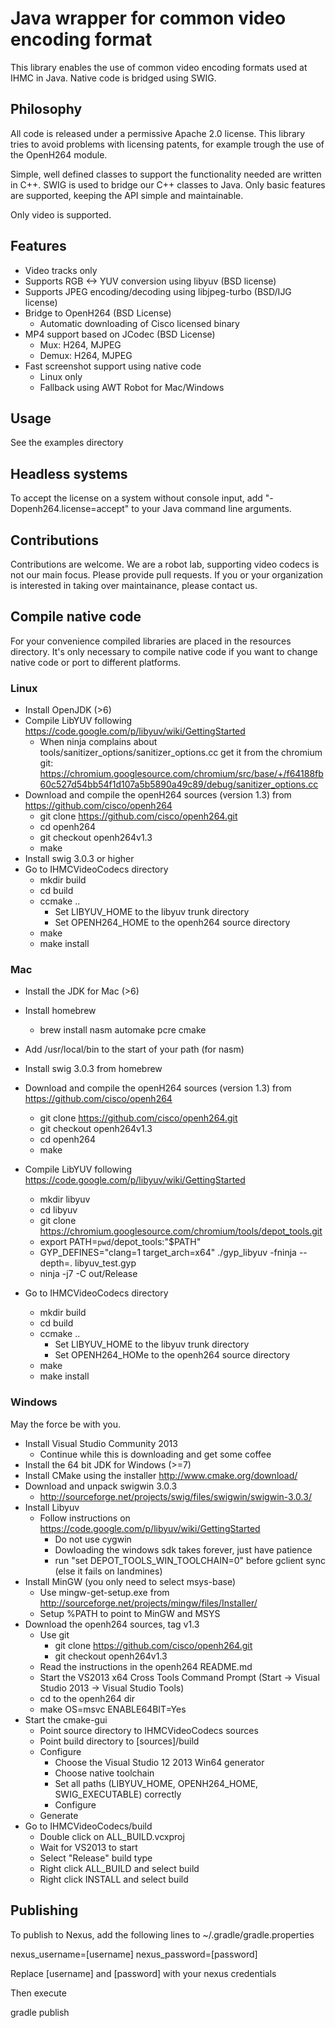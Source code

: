 # Java wrapper for common video encoding format

This library enables the use of common video encoding formats used at IHMC in Java. Native code is bridged using SWIG.

## Philosophy

All code is released under a permissive Apache 2.0 license. This library tries to avoid problems with licensing patents, for example trough the use of the OpenH264 module.

Simple, well defined classes to support the functionality needed are written in C++. SWIG is used to bridge our C++ classes to Java. Only basic features are supported, keeping the API simple and maintainable.

Only video is supported.

## Features

- Video tracks only
- Supports RGB <-> YUV conversion using libyuv (BSD license)
- Supports JPEG encoding/decoding using libjpeg-turbo (BSD/IJG license)
- Bridge to OpenH264 (BSD License)
	- Automatic downloading of Cisco licensed binary
- MP4 support based on JCodec (BSD License)
	- Mux: H264, MJPEG
	- Demux: H264, MJPEG 
- Fast screenshot support using native code
	- Linux only
	- Fallback using AWT Robot for Mac/Windows


## Usage
See the examples directory

## Headless systems
To accept the license on a system without console input, add "-Dopenh264.license=accept" to your Java command line arguments.

## Contributions
Contributions are welcome. We are a robot lab, supporting video codecs is not our main focus. Please provide pull requests. If you or your organization is interested in taking over maintainance, please contact us. 

## Compile native code

For your convenience compiled libraries are placed in the resources directory. It's only necessary to compile native code if you want to change native code or port to different platforms.

### Linux
- Install OpenJDK (>6)
- Compile LibYUV following https://code.google.com/p/libyuv/wiki/GettingStarted
	- When ninja complains about tools/sanitizer_options/sanitizer_options.cc get it from the chromium git: https://chromium.googlesource.com/chromium/src/base/+/f64188fb60c527d54bb54f1d107a5b5890a49c89/debug/sanitizer_options.cc
- Download and compile the openH264 sources (version 1.3) from https://github.com/cisco/openh264
	- git clone https://github.com/cisco/openh264.git
	- cd openh264
	- git checkout openh264v1.3
	- make
- Install swig 3.0.3 or higher 
- Go to IHMCVideoCodecs directory
	- mkdir build
	- cd build
	- ccmake ..
		- Set LIBYUV_HOME to the libyuv trunk directory
		- Set OPENH264_HOME to the openh264 source directory
	- make
	- make install

### Mac
- Install the JDK for Mac (>6)
- Install homebrew
	- brew install nasm automake pcre cmake
- Add /usr/local/bin to the start of your path (for nasm)
- Install swig 3.0.3 from homebrew
- Download and compile the openH264 sources (version 1.3) from https://github.com/cisco/openh264
	- git clone https://github.com/cisco/openh264.git
	- git checkout openh264v1.3
	- cd openh264
	- make
- Compile LibYUV following https://code.google.com/p/libyuv/wiki/GettingStarted
	- mkdir libyuv
	- cd libyuv
	- git clone https://chromium.googlesource.com/chromium/tools/depot_tools.git
	- export PATH=`pwd`/depot_tools:"$PATH"
	- GYP_DEFINES="clang=1 target_arch=x64" ./gyp_libyuv -fninja --depth=. libyuv_test.gyp
	- ninja -j7 -C out/Release

- Go to IHMCVideoCodecs directory
	- mkdir build
	- cd build
	- ccmake ..
		- Set LIBYUV_HOME to the libyuv trunk directory
		- Set OPENH264_HOMe to the openh264 source directory
	- make
	- make install


### Windows

May the force be with you.

- Install Visual Studio Community 2013
	- Continue while this is downloading and get some coffee
- Install the 64 bit JDK for Windows (>=7)
- Install CMake using the installer http://www.cmake.org/download/
- Download and unpack swigwin 3.0.3
	- http://sourceforge.net/projects/swig/files/swigwin/swigwin-3.0.3/
- Install Libyuv
	- Follow instructions on https://code.google.com/p/libyuv/wiki/GettingStarted
		- Do not use cygwin
		- Dowloading the windows sdk takes forever, just have patience
		- run "set DEPOT_TOOLS_WIN_TOOLCHAIN=0" before gclient sync (else it fails on landmines)
- Install MinGW (you only need to select msys-base)
	- Use mingw-get-setup.exe from http://sourceforge.net/projects/mingw/files/Installer/
	- Setup %PATH to point to MinGW and MSYS
- Download the openh264 sources, tag v1.3
	- Use git
		- git clone https://github.com/cisco/openh264.git
		- git checkout openh264v1.3
	- Read the instructions in the openh264 README.md
	- Start the VS2013 x64 Cross Tools Command Prompt (Start -> Visual Studio 2013 -> Visual Studio Tools)
	- cd to the openh264 dir 
	- make OS=msvc ENABLE64BIT=Yes
- Start the cmake-gui
	- Point source directory to IHMCVideoCodecs sources
	- Point build directory to [sources]/build
	- Configure
		- Choose the Visual Studio 12 2013 Win64 generator
		- Choose native toolchain
		- Set all paths (LIBYUV_HOME, OPENH264_HOME, SWIG_EXECUTABLE) correctly
		- Configure
	- Generate
- Go to IHMCVideoCodecs/build
	- Double click on ALL_BUILD.vcxproj
	- Wait for VS2013 to start
	- Select "Release" build type
	- Right click ALL_BUILD and select build
	- Right click INSTALL and select build

## Publishing

To publish to Nexus, add the following lines to ~/.gradle/gradle.properties

nexus_username=[username]
nexus_password=[password]


Replace [username] and [password] with your nexus credentials

Then execute 

gradle publish
